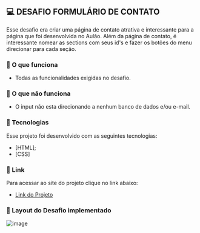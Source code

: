 ## 💻 DESAFIO FORMULÁRIO DE CONTATO
Esse desafio era criar uma página de contato atrativa e interessante para a página que foi desenvolvida no Aulão. 
Além da página de contato, é interessante nomear as sections com seus id's e fazer os botões do menu direcionar para cada seção. 


### 📝 O que funciona
- Todas as funcionalidades exigidas no desafio.


### 📝 O que não funciona
- O input não esta direcionando a nenhum banco de dados e/ou e-mail.


### 🧪 Tecnologias
Esse projeto foi desenvolvido com as seguintes tecnologias:
- [HTML];
- [CSS]


### 🚀 Link 
Para acessar ao site do projeto clique no link abaixo:
- [Link do Projeto](https://certain-health.surge.sh/)


### 🔖 Layout do Desafio implementado
![image](https://user-images.githubusercontent.com/98291335/173133227-715474b7-1700-4bb1-831c-cbd1f71d3149.png)
